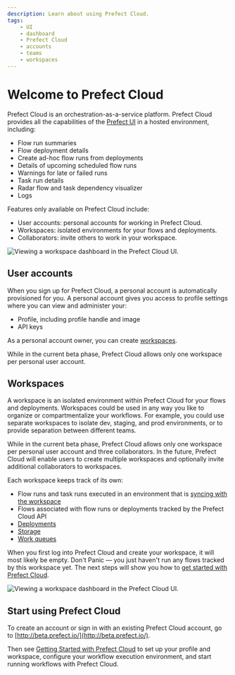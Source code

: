 ```yaml
---
description: Learn about using Prefect Cloud.
tags:
    - UI
    - dashboard
    - Prefect Cloud
    - accounts
    - teams
    - workspaces
---
```


# Welcome to Prefect Cloud

Prefect Cloud is an orchestration-as-a-service platform. Prefect Cloud provides all the capabilities of the [Prefect UI](/ui/overview/) in a hosted environment, including:

- Flow run summaries
- Flow deployment details
- Create ad-hoc flow runs from deployments
- Details of upcoming scheduled flow runs
- Warnings for late or failed runs
- Task run details 
- Radar flow and task dependency visualizer 
- Logs

Features only available on Prefect Cloud include:

- User accounts: personal accounts for working in Prefect Cloud. 
- Workspaces: isolated environments for your flows and deployments.
- Collaborators: invite others to work in your workspace.

![Viewing a workspace dashboard in the Prefect Cloud UI.](/img/ui/cloud-workspace-dashboard.png)

## User accounts

When you sign up for Prefect Cloud, a personal account is automatically provisioned for you. A personal account gives you access to profile settings where you can view and administer your: 

- Profile, including profile handle and image
- API keys

As a personal account owner, you can create [workspaces](#workspaces).

While in the current beta phase, Prefect Cloud allows only one workspace per personal user account. 

## Workspaces

A workspace is an isolated environment within Prefect Cloud for your flows and deployments. Workspaces could be used in any way you like to organize or compartmentalize your workflows. For example, you could use separate workspaces to isolate dev, staging, and prod environments, or to provide separation between different teams.

While in the current beta phase, Prefect Cloud allows only one workspace per personal user account and three collaborators. In the future, Prefect Cloud will enable users to create multiple workspaces and optionally invite additional collaborators to workspaces.

Each workspace keeps track of its own:

- Flow runs and task runs executed in an environment that is [syncing with the workspace](/ui/cloud/#workspaces)
- Flows associated with flow runs or deployments tracked by the Prefect Cloud API
- [Deployments](/concepts/deployments/)
- [Storage](/concepts/storage/)
- [Work queues](/concepts/work-queues/)

When you first log into Prefect Cloud and create your workspace, it will most likely be empty. Don't Panic &mdash; you just haven't run any flows tracked by this workspace yet. The next steps will show you how to [get started with Prefect Cloud](/ui/cloud-getting-started/). 

![Viewing a workspace dashboard in the Prefect Cloud UI.](/img/ui/cloud-new-workspace.png)

## Start using Prefect Cloud

To create an account or sign in with an existing Prefect Cloud account, go to [http://beta.prefect.io/](http://beta.prefect.io/).

Then see [Getting Started with Prefect Cloud](/ui/cloud-getting-started/) to set up your profile and workspace, configure your workflow execution environment, and start running workflows with Prefect Cloud.